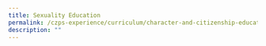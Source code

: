```yaml
---
title: Sexuality Education
permalink: /czps-experience/curriculum/character-and-citizenship-education/sexuality-education/
description: ""
---
```

